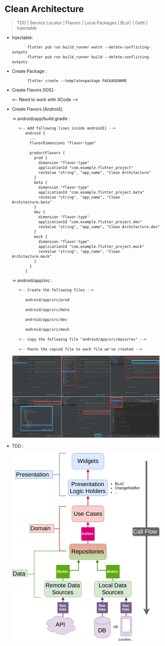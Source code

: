 # Clean Architecture

> TDD | Service Locator | Flavors | Local Packages | BLoC | GetIt | Injectable


- Injectable:

             flutter pub run build_runner watch --delete-conflicting-outputs
             flutter pub run build_runner build --delete-conflicting-outputs

  
  
- Create Package :

             flutter create --template=package PACKAGENAME

  

- Create Flavors [IOS]:

    <-- Need to work with XCode -->

  

- Create Flavors [Android]:
    
    -> android/app/build.gradle :

         <-- Add following lines inside android{} -->
            android {
              ...
              flavorDimensions "flavor-type"
            
              productFlavors {
                prod {
                  dimension "flavor-type"
                  applicationId "com.example.flutter_project"
                  resValue "string", "app_name", "Clean Architecture"
                }
                beta {
                  dimension "flavor-type"
                  applicationId "com.example.flutter_project.beta"
                  resValue "string", "app_name", "Clean Architecture.beta"
                }
                dev {
                  dimension "flavor-type"
                  applicationId "com.example.flutter_project.dev"
                  resValue "string", "app_name", "Clean Architecture.dev"
                }
                mock {
                  dimension "flavor-type"
                  applicationId "com.example.flutter_project.mock"
                  resValue "string", "app_name", "Clean Architecture.mock"
                }
              }
            }

    -> android/app/src :
 
         <-- Create the following files -->

            android/app/src/prod 

            android/app/src/beta
            
            android/app/src/dev
            
            android/app/src/mock
         
         <-- Copy the following file "android/app/src/main/res" -->
         
         <-- Paste the copied file to each file we've created -->
    
    ![View](assets/readme/run_config.png)

  

- TDD :

    ![View](assets/readme/architecture.png)

